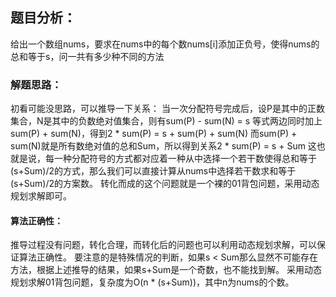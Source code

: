 ## 题目分析：

给出一个数组nums，要求在nums中的每个数nums[i]添加正负号，使得nums的总和等于s，问一共有多少种不同的方法

### 解题思路：

初看可能没思路，可以推导一下关系：
当一次分配符号完成后，设P是其中的正数集合，N是其中的负数绝对值集合，则有sum(P) - sum(N) = s
等式两边同时加上sum(P) + sum(N)，得到2 * sum(P) = s + sum(P) + sum(N) 
而sum(P) + sum(N)就是所有数绝对值的总和Sum，所以得到关系2 * sum(P) = s + Sum
这也就是说，每一种分配符号的方式都对应着一种从中选择一个若干数使得总和等于(s+Sum)/2的方式，那么我们可以直接计算从nums中选择若干数求和等于(s+Sum)/2的方案数。
转化而成的这个问题就是一个裸的01背包问题，采用动态规划求解即可。

#### 算法正确性：

推导过程没有问题，转化合理，而转化后的问题也可以利用动态规划求解，可以保证算法正确性。
要注意的是特殊情况的判断，如果s < Sum那么显然不可能存在方法，根据上述推导的结果，如果s+Sum是一个奇数，也不能找到解。
采用动态规划求解01背包问题，复杂度为O(n * (s+Sum))，其中n为nums的个数。



